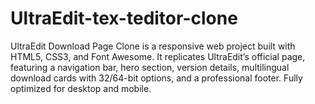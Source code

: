 # UltraEdit-tex-teditor-clone
UltraEdit Download Page Clone is a responsive web project built with HTML5, CSS3, and Font Awesome. It replicates UltraEdit’s official page, featuring a navigation bar, hero section, version details, multilingual download cards with 32/64-bit options, and a professional footer. Fully optimized for desktop and mobile.
